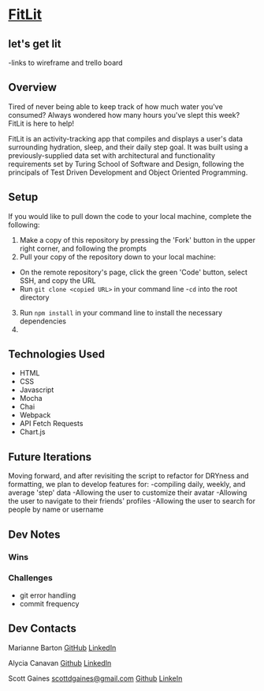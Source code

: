 # [FitLit]()
let's get lit
---------

-links to wireframe and trello board
## Overview
Tired of never being able to keep track of how much water you've consumed? Always wondered how many hours you've slept this week? FitLit is here to help!

FitLit is an activity-tracking app that compiles and displays a user's data surrounding hydration, sleep, and their daily step goal. It was built using a previously-supplied data set with architectural and functionality requirements set by Turing School of Software and Design, following the principals of Test Driven Development and Object Oriented Programming.

## Setup
If you would like to pull down the code to your local machine, complete the following:
1. Make a copy of this repository by pressing the 'Fork' button in the upper right corner, and following the prompts
2. Pull your copy of the repository down to your local machine:
- On the remote repository's page, click the green 'Code' button, select SSH, and copy the URL
- Run `git clone <copied URL>` in your command line
-`cd` into the root directory
3. Run `npm install` in your command line to install the necessary dependencies
3. 

## Technologies Used
+ HTML
+ CSS
+ Javascript
+ Mocha
+ Chai
+ Webpack
+ API Fetch Requests
+ Chart.js
## Future Iterations
Moving forward, and after revisiting the script to refactor for DRYness and formatting, we plan to develop features for:
-compiling daily, weekly, and average 'step' data
-Allowing the user to customize their avatar
-Allowing the user to navigate to their friends' profiles
-Allowing the user to search for people by name or username
## Dev Notes
### Wins

### Challenges
- git error handling
- commit frequency

## Dev Contacts
Marianne Barton
[GitHub](https://github.com/mhbarton)
[LinkedIn](https://www.linkedin.com/in/marianne-barton-1307/)

Alycia Canavan
[Github](https://github.com/alyciacan)
[LinkedIn](https://www.linkedin.com/in/alycia-canavan/)

Scott Gaines
scottdgaines@gmail.com
[Github](https://github.com/scottdgaines)
[LinkeIn](https://www.linkedin.com/in/scottdgaines-fe/)